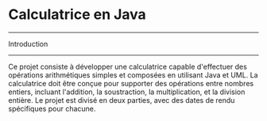 # Calculatrice en Java
***
Introduction
*** 
Ce projet consiste à développer une calculatrice capable d'effectuer des opérations arithmétiques simples et composées en utilisant Java et UML. La calculatrice doit être conçue pour supporter des opérations entre nombres entiers, incluant l'addition, la soustraction, la multiplication, et la division entière. Le projet est divisé en deux parties, avec des dates de rendu spécifiques pour chacune.
